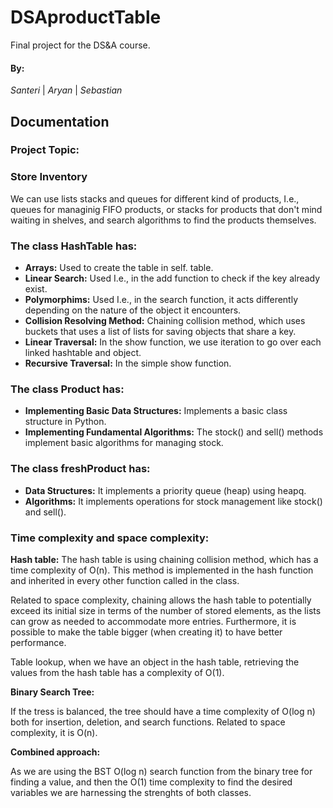 # **DSAproductTable**

Final project for the DS&amp;A course.

#### By:
*Santeri* | *Aryan* | *Sebastian*

## Documentation

### Project Topic:

### Store Inventory

We can use lists stacks and queues for different kind of products, I.e., queues for managinig FIFO products, or stacks for products that don't mind waiting in shelves, and search algorithms to find the products themselves.

### The class HashTable has:

- **Arrays:** Used to create the table in self. table.
- **Linear Search:** Used I.e., in the add function to check if the key already exist.
- **Polymorphims:** Used I.e., in the search function, it acts differently depending on the nature of the object it encounters.
- **Collision Resolving Method:** Chaining collision method, which uses buckets that uses a list of lists for saving objects that share a key.
- **Linear Traversal:** In the show function, we use iteration to go over each linked hashtable and object.
- **Recursive Traversal:** In the simple show function.

### The class Product has:

- **Implementing Basic Data Structures:** Implements a basic class structure in Python.
- **Implementing Fundamental Algorithms:** The stock() and sell() methods implement basic algorithms for managing stock.

### The class freshProduct has:

- **Data Structures:** It implements a priority queue (heap) using heapq.
- **Algorithms:** It implements operations for stock management like stock() and sell().

### Time complexity and space complexity:

**Hash table:** 
The hash table is using chaining collision method, which has a time complexity of O(n). This method is implemented in the hash function and inherited in every other function called in the class.

Related to space complexity, chaining allows the hash table to potentially exceed its initial size in terms of the number of stored elements, as the lists can grow as needed to accommodate more entries. Furthermore, it is possible to make the table bigger (when creating it) to have better performance.

Table lookup, when we have an object in the hash table, retrieving the values from the hash table has a complexity of O(1).

**Binary Search Tree:**

If the tress is balanced, the tree should have a time complexity of O(log n) both for insertion, deletion, and search functions. Related to space complexity, it is O(n).

**Combined approach:**

As we are using the BST O(log n) search function from the binary tree for finding a value, and then the O(1) time complexity to find the desired variables we are harnessing the strenghts of both classes.
